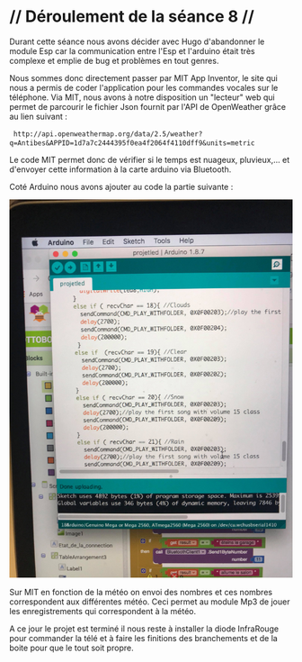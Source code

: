 # // Déroulement de la séance 8 //

Durant cette séance nous avons décider avec Hugo d'abandonner le module Esp car la communication entre l'Esp et l'arduino était 
très complexe et emplie de bug et problèmes en tout genres.

Nous sommes donc directement passer par MIT App Inventor, le site qui nous a permis de coder l'application pour les commandes 
vocales sur le téléphone. Via MIT, nous avons à notre disposition un "lecteur" web qui permet de parcourir le fichier Json
fournit par l'API de OpenWeather grâce au lien suivant : 
<pre><code> http://api.openweathermap.org/data/2.5/weather?q=Antibes&APPID=1d7a7c2444395f0ea4f2064f4110dff9&units=metric </code></pre>

Le code MIT permet donc de vérifier si le temps est nuageux, pluvieux,... et d'envoyer cette information à la carte arduino
via Bluetooth.

Coté Arduino nous avons ajouter au code la partie suivante : 

![Image](https://raw.githubusercontent.com/ProjetOttoBox/Projet-Arduino/master/Ressources/54114892_2799100553647524_1761937361689640960_n.jpg)

Sur MIT en fonction de la météo on envoi des nombres et ces nombres correspondent aux différentes météo.
Ceci permet au module Mp3 de jouer les enregistrements qui correspondent à la météo.

A ce jour le projet est terminé il nous reste à installer la diode InfraRouge pour commander la télé et à faire les finitions 
des branchements et de la boite pour que le tout soit propre.
